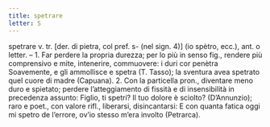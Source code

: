 ```yaml
---
title: spetrare
letter: S
---
```

spetrare v. tr. [der. di pietra, col pref. s- (nel sign. 4)] (io spètro, ecc.), ant. o letter. – 1. Far perdere la propria durezza; per lo più in senso fig., rendere più comprensivo e mite, intenerire, commuovere: i duri cor penètra Soavemente, e gli ammollisce e spetra (T. Tasso); la sventura avea spetrato quel cuore di madre (Capuana). 2. Con la particella pron., diventare meno duro e spietato; perdere l’atteggiamento di fissità e di insensibilità in precedenza assunto: Figlio, ti spetri? Il tuo dolore è sciolto? (D’Annunzio); raro e poet., con valore rifl., liberarsi, disincantarsi: E con quanta fatica oggi mi spetro de l’errore, ov’io stesso m’era involto (Petrarca).
